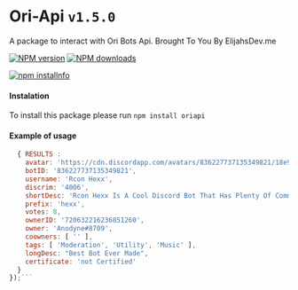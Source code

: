 

# Ori-Api `v1.5.0`
A package to interact with Ori Bots Api.
Brought To You By ElijahsDev.me


<a href="https://www.npmjs.com/package/oriapi"><img src="https://img.shields.io/badge/Version%3A-1.1.0-brightgreen" alt="NPM version" /></a>
<a href="https://github.com/Elijahs-Development/Ori-Api/"><img src="https://img.shields.io/github/issues-raw/Elijahs-Development/Ori-Api" alt="NPM downloads" /></a>


<a href="https://www.npmjs.com/package/oriapi"><img src="https://nodei.co/npm/oriapi2-0.png" alt="npm installnfo" /></a>

#### Instalation
To install this package please run `npm install oriapi`

#### Example of usage
```js
  { RESULTS :
    avatar: 'https://cdn.discordapp.com/avatars/836227737135349821/18e99067274674b825a71d5ac3f93901.webp?width=100&height=100',
    botID: '836227737135349821',
    username: 'Rcon Hexx',
    discrim: '4006',
    shortDesc: 'Rcon Hexx Is A Cool Discord Bot That Has Plenty Of Commands Like hexxsetprefix (New Prefix), hexxmemes, hexxinvite',
    prefix: 'hexx',
    votes: 8,
    ownerID: '720632216236851260',
    owner: 'Anodyne#8709',
    coowners: [ '' ],
    tags: [ 'Moderation', 'Utility', 'Music' ],
    longDesc: "Best Bot Ever Made",
    certificate: 'not Certified'
  }
});```
